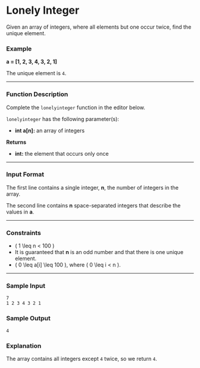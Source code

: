 
# Lonely Integer

Given an array of integers, where all elements but one occur twice, find the unique element.

### Example
**a = [1, 2, 3, 4, 3, 2, 1]**

The unique element is `4`.

---

### Function Description

Complete the `lonelyinteger` function in the editor below.

`lonelyinteger` has the following parameter(s):

- **int a[n]:** an array of integers

**Returns**
- **int:** the element that occurs only once

---

### Input Format

The first line contains a single integer, **n**, the number of integers in the array.

The second line contains **n** space-separated integers that describe the values in **a**.

---

### Constraints

- \( 1 \leq n < 100 \)
- It is guaranteed that **n** is an odd number and that there is one unique element.
- \( 0 \leq a[i] \leq 100 \), where \( 0 \leq i < n \).

---

### Sample Input
```
7
1 2 3 4 3 2 1
```

### Sample Output
```
4
```

### Explanation

The array contains all integers except `4` twice, so we return `4`.
